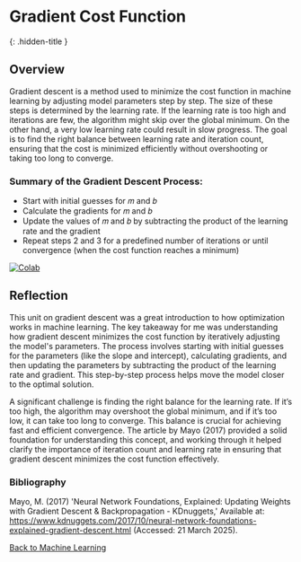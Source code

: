 # Gradient Cost Function
{: .hidden-title }

## Overview

Gradient descent is a method used to minimize the cost function in machine learning by adjusting model parameters step by step. The size of these steps is determined by the learning rate. If the learning rate is too high and iterations are few, the algorithm might skip over the global minimum. On the other hand, a very low learning rate could result in slow progress. The goal is to find the right balance between learning rate and iteration count, ensuring that the cost is minimized efficiently without overshooting or taking too long to converge.


### Summary of the Gradient Descent Process:
- Start with initial guesses for 𝑚 and 𝑏
- Calculate the gradients for 𝑚 and 𝑏
- Update the values of 𝑚 and 𝑏 by subtracting the product of the learning rate and the gradient
- Repeat steps 2 and 3 for a predefined number of iterations or until convergence (when the cost function reaches a minimum)


[![Colab](https://colab.research.google.com/assets/colab-badge.svg)](https://colab.research.google.com/github/jaco-uoeo/ml-artefact/blob/main/Unit08/Ex4%20gradient_descent_cost_function.ipynb)

## Reflection

This unit on gradient descent was a great introduction to how optimization works in machine learning. The key takeaway for me was understanding how gradient descent minimizes the cost function by iteratively adjusting the model's parameters. The process involves starting with initial guesses for the parameters (like the slope and intercept), calculating gradients, and then updating the parameters by subtracting the product of the learning rate and gradient. This step-by-step process helps move the model closer to the optimal solution.

A significant challenge is finding the right balance for the learning rate. If it’s too high, the algorithm may overshoot the global minimum, and if it’s too low, it can take too long to converge. This balance is crucial for achieving fast and efficient convergence. The article by Mayo (2017) provided a solid foundation for understanding this concept, and working through it helped clarify the importance of iteration count and learning rate in ensuring that gradient descent minimizes the cost function effectively.

### Bibliography

Mayo, M. (2017) 'Neural Network Foundations, Explained: Updating Weights with Gradient Descent & Backpropagation - KDnuggets,' Available at: https://www.kdnuggets.com/2017/10/neural-network-foundations-explained-gradient-descent.html (Accessed: 21 March 2025). 

[Back to Machine Learning](/machine_learning/)